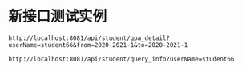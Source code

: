 # 新接口测试实例

```http
http://localhost:8081/api/student/gpa_detail?userName=student66&from=2020-2021-1&to=2020-2021-1
```

```http
http://localhost:8081/api/student/query_info?userName=student66
```

